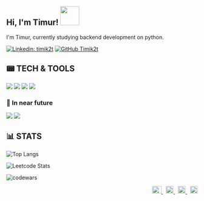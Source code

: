 <h2> Hi, I'm Timur! <img src="https://media.giphy.com/media/mGcNjsfWAjY5AEZNw6/giphy.gif" width="50"></h2>

I'm Timur, currently studying backend development on python.

[![Linkedin: timik2t](https://img.shields.io/badge/-timik2t-blue?style=flat-square&logo=Linkedin&logoColor=white&link=https://www.linkedin.com/in/timik2t/)](https://www.linkedin.com/in/timik2t/)
[![GitHub Timik2t](https://img.shields.io/github/followers/Timik2t?label=follow&style=social)](https://github.com/Timik2t)

## :pager: TECH & TOOLS
<p>
  <img src="https://img.icons8.com/dusk/64/000000/python.png"/>
  <img src="https://img.icons8.com/external-tal-revivo-green-tal-revivo/72/000000/external-django-a-high-level-python-web-framework-that-encourages-rapid-development-logo-green-tal-revivo.png"/>
  <img src="https://img.icons8.com/dusk/64/000000/docker.png"/>
  <img src="https://img.icons8.com/dusk/64/000000/api-settings.png"/>
</p>

### :dart: In near future
<p>
  <img src="https://img.icons8.com/ios-filled/50/000000/flask.png"/>
  <img src="https://img.icons8.com/ios/50/000000/golang.png"/>
</p>

## :bar_chart: STATS

![Top Langs](https://github-readme-stats.vercel.app/api/top-langs/?username=Timik2t&layout=compact&hide_border=true) 

![Leetcode Stats](https://leetcard.jacoblin.cool/Timik2t)

![codewars](https://www.codewars.com/users/Timik2t/badges/small)


<p align="right">
  <a href="mailto:gentlylol95@gmail.com">
    <img src="https://cdn.pixabay.com/photo/2019/10/19/17/24/gmail-4561841_1280.png" alt="e-mail" width="25" height="20" />
  </a>&nbsp;
  <a href="https://www.linkedin.com/in/timur-iskhakov-15b296245/" target="_blank">
    <img src="https://upload.wikimedia.org/wikipedia/commons/thumb/c/ca/LinkedIn_logo_initials.png/800px-LinkedIn_logo_initials.png" alt="LinkedIn" width="20" height="20" />
  </a>&nbsp;
  <a href="https://www.instagram.com/timik2t/" target="_blank">
     <img src="https://seeklogo.com/images/I/instagram-logo-041EABACE1-seeklogo.com.png" alt="Insta" width="20" height="20" />
   </a>&nbsp;
   <a href="https://soundcloud.com/timik2t" target="_blank">
     <img src="https://www.pngall.com/wp-content/uploads/9/SoundCloud-PNG-HD-Image.png" alt="SoundCloud" width="20" height="20" />
   </a>
</p>


[comment]: <> (https://shields.io/)
